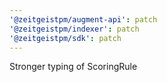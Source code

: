 ```yaml
---
'@zeitgeistpm/augment-api': patch
'@zeitgeistpm/indexer': patch
'@zeitgeistpm/sdk': patch
---
```


Stronger typing of ScoringRule
